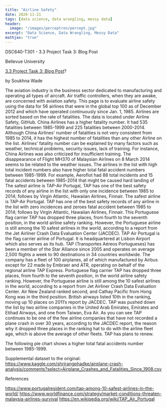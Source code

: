 ```yaml
---
title: "Airline Safety"
date: 2020-11-21
tags: [data science, data wrangling, messy data]
header:
  image: "/images/perceptron/percept.jpg"
excerpt: "Data Science, Data Wrangling, Messy Data"
mathjax: "true"
---
```




DSC640-T301 - 3.3 Project Task 3: Blog Post

Bellevue University						

[3.3 Project Task 3: Blog Post](https://souwade2.blogspot.com/2020/07/airline-safety-1985-2014.html)?

by Soukhna Wade
 
The aviation industry is the business sector dedicated to manufacturing and operating all types of aircraft. Air traffic controllers, when they are awake, are concerned with aviation safety. This page is to evaluate airline safety using the data for 56 airlines that were in the global top 100 as
of December 2012 and which have operated continuously since Jan. 1, 1985. Airlines are sorted based on the rate of fatalities. The data is located under  Airline Safety, GitHub.  China Airlines has a higher fatality number. It had 535 fatalities between 1985-1999 and 225 fatalities between 2000-2014. Although China Airlines' number of fatalities is not very consistent from 1985 to 2014, it has the highest number of fatalities than any other Airline on the list.  Airlines' fatality number can be explained by many factors such as weather, technical problems, security issues, lack of training. For instance, China Airlines was also criticized for insufficient training. The disappearance of Flight MH370 of Malaysian Airlines on 8 March 2014 seems to be related to the weather issues.
The airlines in the list with high total incident numbers also have higher total fatal accident numbers between 1985-1999. For example, Aeroflot had 88 total incidents and 15 fatal accidents between 1985-2014 that might be caused hard landing of The safest airline is TAP-Air Portugal,  TAP has one of the best safety records of any airline in the list with only one incidence between 1985 to 2014;  follows by Virgin Atlantic, Hawaiian Airlines, Finnair.  The safest airline is TAP-Air Portugal.   TAP has one of the best safety records of any airline in the list with zero incidences and zeroes fatal accident between 1985 to 2014; follows by Virgin Atlantic, Hawaiian Airlines, Finnair.  This Portuguese flag carrier TAP has dropped three places, from fourth to the seventh position, in the world airline safety ranking.  However, the Portuguese airline is still among the 10 safest airlines in the world, according to a report from the Jet Airliner Crash Data Evaluation Center (JACDEC).
 TAP Air Portugal is the flag carrier airline of Portugal. It is headquartered at Lisbon Airport which also serves as its hub. TAP (Transportes Aéreos Portugueses) has been a member of the Star Alliance since 2005 and operates on average 2,500 flights a week to 90 destinations in 34 countries worldwide. The company has a fleet of 100 airplanes, all of which manufactured by Airbus except for 22 made by Embraer and ATR, operating on behalf of the regional airline TAP Express.
 Portuguese flag carrier TAP has dropped three places, from fourth to the seventh position, in the world airline safety ranking. However, the Portuguese airline is still among the 10 safest airlines in the world, according to a report from Jet Airliner Crash Data Evaluation Center.
Air New Zealand ranked second, and Cathay Pacific from Hong Kong was in the third position. British airways listed 10th in the ranking, moving up 10 places on 2011’s report by JACDEC.
TAP was pushed down the list by two airline companies in the United Arab Emirates, Emirates and Etihad Airways, and one from Taiwan, Eva Air.
As you can see TAP continues to be one of the few airline companies that have not recorded a plane crash in over 30 years, according to the JACDEC report, the reason why it dropped three places in the ranking hat to do with the airline fleet age, which is above the average of other fleets. TAP has plans to renew.

The following pie chart shows a higher total fatal accidents number between 1985-1999.

 



Supplemental dataset to the original:
https://www.kaggle.com/shrirangphadke/airplane-crash-analysis/comments?select=Airplane_Crashes_and_Fatalities_Since_1908.csv








References

https://www.portugalresident.com/tap-among-10-safest-airlines-in-the-world/
https://www.worldfinance.com/strategy/market-conditions-threaten-malaysia-airlines-survival
https://en.wikipedia.org/wiki/TAP_Air_Portugal
























